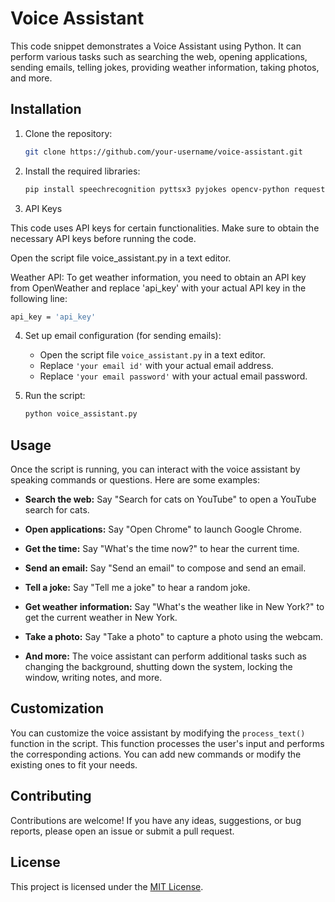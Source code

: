 # Voice Assistant

This code snippet demonstrates a Voice Assistant using Python. It can perform various tasks such as searching the web, opening applications, sending emails, telling jokes, providing weather information, taking photos, and more.

## Installation

1. Clone the repository:

   ```bash
   git clone https://github.com/your-username/voice-assistant.git
   ```

2. Install the required libraries:

   ```bash
   pip install speechrecognition pyttsx3 pyjokes opencv-python requests
   ```
3. API Keys

This code uses API keys for certain functionalities. Make sure to obtain the necessary API keys before running the code.

Open the script file voice_assistant.py in a text editor.

Weather API: To get weather information, you need to obtain an API key from OpenWeather and replace 'api_key' with your actual API key in the following line:
   ```bash
   api_key = 'api_key'
   ```
4. Set up email configuration (for sending emails):

   - Open the script file `voice_assistant.py` in a text editor.
   - Replace `'your email id'` with your actual email address.
   - Replace `'your email password'` with your actual email password.

5. Run the script:

   ```bash
   python voice_assistant.py
   ```

## Usage

Once the script is running, you can interact with the voice assistant by speaking commands or questions. Here are some examples:

- **Search the web:** Say "Search for cats on YouTube" to open a YouTube search for cats.

- **Open applications:** Say "Open Chrome" to launch Google Chrome.

- **Get the time:** Say "What's the time now?" to hear the current time.

- **Send an email:** Say "Send an email" to compose and send an email.

- **Tell a joke:** Say "Tell me a joke" to hear a random joke.

- **Get weather information:** Say "What's the weather like in New York?" to get the current weather in New York.

- **Take a photo:** Say "Take a photo" to capture a photo using the webcam.

- **And more:** The voice assistant can perform additional tasks such as changing the background, shutting down the system, locking the window, writing notes, and more.

## Customization

You can customize the voice assistant by modifying the `process_text()` function in the script. This function processes the user's input and performs the corresponding actions. You can add new commands or modify the existing ones to fit your needs.

## Contributing

Contributions are welcome! If you have any ideas, suggestions, or bug reports, please open an issue or submit a pull request.

## License

This project is licensed under the [MIT License](LICENSE).
